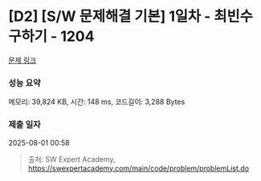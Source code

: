 # [D2] [S/W 문제해결 기본] 1일차 - 최빈수 구하기 - 1204 

[문제 링크](https://swexpertacademy.com/main/code/problem/problemDetail.do?contestProbId=AV13zo1KAAACFAYh) 

### 성능 요약

메모리: 39,824 KB, 시간: 148 ms, 코드길이: 3,288 Bytes

### 제출 일자

2025-08-01 00:58



> 출처: SW Expert Academy, https://swexpertacademy.com/main/code/problem/problemList.do